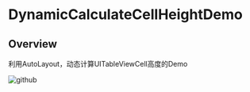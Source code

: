 DynamicCalculateCellHeightDemo
===================================

Overview
----------------------------------
利用AutoLayout，动态计算UITableViewCell高度的Demo

![github](https://raw.githubusercontent.com/jaybinhe/DynamicCalculateCellHeightDemo/master/DynamicCalculateCellHeightDemo/screenshots/screenshots.gif)